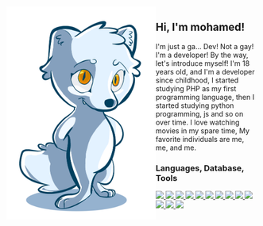 <img align="left" src="https://github.com/dev-virous/dev-virous/blob/main/mylogo.png" alt="Stats" width="300px">

## Hi, I'm mohamed!
I'm just a ga... Dev! Not a gay! I'm a developer! By the way, let's introduce myself!
I'm 18 years old, and I'm a developer since childhood, I started studying PHP as my first programming
language, then I started studying python programming, js and so on over time.
I love watching movies in my spare time, My favorite individuals are me, me, and me.

<h3>Languages, Database, Tools</h3>
<p>
  <a href="https://www.python.org">
    <img src="https://skillicons.dev/icons?i=python" />
  <a href="https://www.php.net">
    <img src="https://skillicons.dev/icons?i=php" />
  </a>
  <a href="https://www.javascript.com">
    <img src="https://skillicons.dev/icons?i=js" />
  </a>
  <a href="https://redis.io">
    <img src="https://skillicons.dev/icons?i=redis" />
  </a>
  <a href="https://www.mongodb.com">
    <img src="https://skillicons.dev/icons?i=mongodb" />
  </a>
  <a href="https://www.docker.com">
    <img src="https://skillicons.dev/icons?i=docker" />
  </a>
  <a href="https://heroku.com">
    <img src="https://skillicons.dev/icons?i=heroku" />
  </a>
  <a href="https://regexr.com/">
    <img src="https://skillicons.dev/icons?i=regex" />
  </a>
  <a href="https://flask.palletsprojects.com/en">
    <img src="https://skillicons.dev/icons?i=flask" />
  </a>
  <a href="https://www.selenium.dev/">
    <img src="https://skillicons.dev/icons?i=selenium" />
  </a>
  <a href="https://wordpress.com">
    <img src="https://skillicons.dev/icons?i=wordpress" />
  </a>
  <a href="https://docs.maspero.live/">
    <img src="https://skillicons.dev/icons?i=html" />
  </a>
  <a href="https://docs.maspero.live/">
    <img src="https://skillicons.dev/icons?i=css" />
  </a>
</p>

